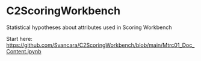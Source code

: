 # C2ScoringWorkbench
Statistical hypotheses about attributes used in Scoring Workbench

Start here:
https://github.com/Svancara/C2ScoringWorkbench/blob/main/Mtrc01_Doc_Content.ipynb
